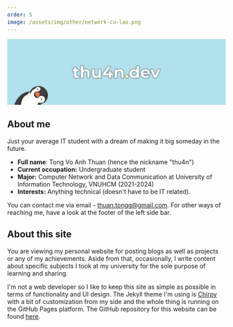 ```yaml
---
order: 5
image: /assets/img/other/network-cu-lao.png
---
```


![banner](/assets/img/other/aboutBanner.png)

## About me
Just your average IT student with a dream of making it big someday in the future.
- **Full name**: Tong Vo Anh Thuan (hence the nickname "thu4n")
- **Current occupation:** Undergraduate student
- **Major:** Computer Network and Data Communication at University of Information Technology, VNUHCM (2021-2024)
- **Interests:** Anything technical (doesn't have to be IT related).

You can contact me via email - [thuan.tongg@gmail.com](mailto:thuan.tongg@gmail.com). For other ways of reaching me, have a look at the footer of the left side bar.

## About this site
You are viewing my personal website for posting blogs as well as projects or any of my achievements. Aside from that, occasionally, I write content about specific subjects I took at my university for the sole purpose of learning and sharing.

I'm not a web developer so I like to keep this site as simple as possible in terms of functionality and UI design. The Jekyll theme I'm using is [Chirpy](https://github.com/cotes2020/jekyll-theme-chirpy) with a bit of customization from my side and the whole thing is running on the GitHub Pages platform. The GitHub repository for this website can be found [here](https://github.com/thu4n/thu4n.github.io).
